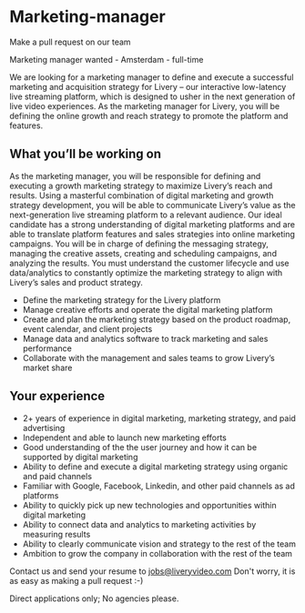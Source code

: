 # Marketing-manager
Make a pull request on our team

Marketing manager wanted - Amsterdam - full-time

We are looking for a marketing manager to define and execute a successful marketing and acquisition strategy for Livery – our interactive low-latency live streaming platform, which is designed to usher in the next generation of live video experiences. As the marketing manager for Livery, you will be defining the online growth and reach strategy to promote the platform and features.

## What you’ll be working on
As the marketing manager, you will be responsible for defining and executing a growth marketing strategy to maximize Livery’s reach and results. Using a masterful combination of digital marketing and growth strategy development, you will be able to communicate Livery’s value as the next-generation live streaming platform to a relevant audience. Our ideal candidate has a strong understanding of digital marketing platforms and are able to translate platform features and sales strategies into online marketing campaigns. You will be in charge of defining the messaging strategy, managing the creative assets, creating and scheduling campaigns, and analyzing the results. You must understand the customer lifecycle and use data/analytics to constantly optimize the marketing strategy to align with Livery’s sales and product strategy.
- Define the marketing strategy for the Livery platform
- Manage creative efforts and operate the digital marketing platform
- Create and plan the marketing strategy based on the product roadmap, event calendar, and client projects
- Manage data and analytics software to track marketing and sales performance
- Collaborate with the management and sales teams to grow Livery’s market share


## Your experience
- 2+ years of experience in digital marketing, marketing strategy, and paid advertising
- Independent and able to launch new marketing efforts
- Good understanding of the the user journey and how it can be supported by digital marketing
- Ability to define and execute a digital marketing strategy using organic and paid channels
- Familiar with Google, Facebook, Linkedin, and other paid channels as ad platforms
- Ability to quickly pick up new technologies and opportunities within digital marketing
- Ability to connect data and analytics to marketing activities by measuring results
- Ability to clearly communicate vision and strategy to the rest of the team
- Ambition to grow the company in collaboration with the rest of the team


Contact us and send your resume to jobs@liveryvideo.com Don't worry, it is as easy as making a pull request :-)

Direct applications only; No agencies please.
